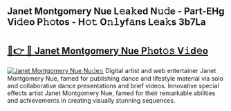 ## Janet Montgomery Nue L𝚎a𝚔ed N𝚞𝚍e - Part-EHg Vi𝚍𝚎o P𝚑𝚘tos - H𝚘𝚝 O𝚗𝚕yf𝚊ns L𝚎a𝚔s 3b7La

# <h2><a href="http://kfap5b.oniu.top/?m=Janet+Montgomery+Nue">🔗👉 🔴 Janet Montgomery Nue P𝚑ot𝚘𝚜 V𝚒d𝚎o</a></h2>

[![Janet Montgomery Nue Nu𝚍e𝚜](https://i.imgur.com/0qMVB7G.gif)](http://kfap5b.oniu.top/?m=Janet+Montgomery+Nue)
Digital artist and web entertainer Janet Montgomery Nue, famed for publishing dance and lifestyle material via solo and collaborative dance presentations and brief videos. Innovative special effects artist Janet Montgomery Nue, famed for their remarkable abilities and achievements in creating visually stunning sequences.  
